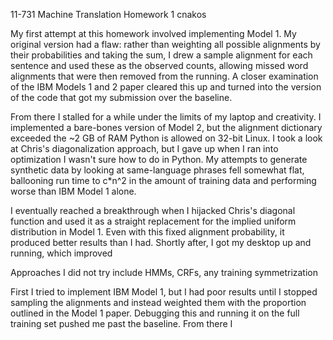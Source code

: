 11-731 Machine Translation
Homework 1
cnakos

My first attempt at this homework involved implementing Model 1.  My original version had a flaw: rather than weighting all possible alignments by their probabilities and taking the sum, I drew a sample alignment for each sentence and used these as the observed counts, allowing missed word alignments that were then removed from the running.  A closer examination of the IBM Models 1 and 2 paper cleared this up and turned into the version of the code that got my submission over the baseline.

From there I stalled for a while under the limits of my laptop and creativity.  I implemented a bare-bones version of Model 2, but the alignment dictionary exceeded the ~2 GB of RAM Python is allowed on 32-bit Linux.  I took a look at Chris's diagonalization approach, but I gave up when I ran into optimization I wasn't sure how to do in Python.  My attempts to generate synthetic data by looking at same-language phrases fell somewhat flat, ballooning run time to c*n^2 in the amount of training data and performing worse than IBM Model 1 alone.  

I eventually reached a breakthrough when I hijacked Chris's diagonal function and used it as a straight replacement for the implied uniform distribution in Model 1.  Even with this fixed alignment probability, it produced better results than I had.  Shortly after, I got my desktop up and running, which improved  


Approaches I did not try include HMMs, CRFs, any training 
symmetrization



First I tried to implement IBM Model 1, but I had poor results until I stopped sampling the alignments and instead weighted them with the proportion outlined in the Model 1 paper.
Debugging this and running it on the full training set pushed me past the baseline.
From there I 

